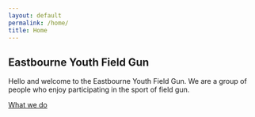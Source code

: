 ```yaml
---
layout: default
permalink: /home/
title: Home
---
```


<!-- Title -->

<div class="row">
  <div class="col-10 offset-1 center subtitle">
    <h2>Eastbourne Youth Field Gun</h2>
  </div>
</div>

<!-- Content -->

<div class="sub-content">
  <div class="row">
    <div class="col-12">
      <p>
        Hello and welcome to the Eastbourne Youth Field Gun. We are a group of
        people who enjoy participating in the sport of field gun.
      </p>
    </div>
  </div>
  <!-- Button -->
  <div class="row button-wrapper">
    <div class="col-12">
      <a class="button" href="/temp_hosting/about"> <span>What we do</span> </a>
    </div>
  </div>
</div>

